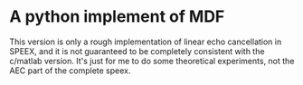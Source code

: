 # A python implement of MDF
This version is only a rough implementation of linear echo cancellation in SPEEX, and it is not guaranteed to be completely consistent with the c/matlab version.
It's just for me to do some theoretical experiments, not the AEC part of the complete speex.

